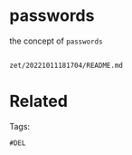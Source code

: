 # passwords

the concept of `passwords`

```
```

` zet/20221011181704/README.md `

# Related


Tags:

    #DEL
